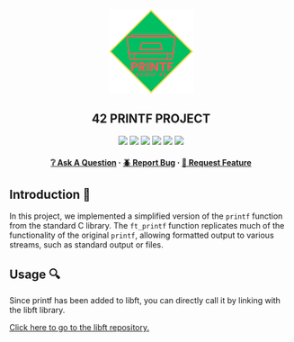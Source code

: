 <div align="center">
  <img src="img/printf.png" alt="Logo" width="150" height="150">
  <h2>42 PRINTF PROJECT</h2>
    <a href= https://github.com/emre-mr246/42-evaluation><img src="https://img.shields.io/badge/score-125%20%2F%20100-success?style=for-the-badge"/></a>
    <a href= https://github.com/emre-mr246/42-evaluation><img src="https://img.shields.io/badge/circle-0-magenta?style=for-the-badge"/></a>
    <a href= https://github.com/emre-mr246/42-evaluation><img src="https://img.shields.io/badge/42-Evaluation-red?style=for-the-badge"/></a>
    <a href= https://github.com/emre-mr246/42-evaluation><img src="https://img.shields.io/github/languages/count/emre-mr246/42_ring1_printf?style=for-the-badge&logo="/></a>
    <a href= https://github.com/emre-mr246/42-evaluation><img src="https://img.shields.io/github/languages/top/emre-mr246/42_ring1_printf?style=for-the-badge"/></a>
    <a href= https://github.com/emre-mr246/42-evaluation><img src="https://img.shields.io/github/last-commit/emre-mr246/42_ring1_printf?style=for-the-badge"/></a>
   
<h4>
    <a href="https://github.com/emre-mr246/42_ring1_printf/issues">❔ Ask A Question</a>
  <span> · </span>
    <a href="https://github.com/emre-mr246/42_ring1_printf/issues">🪲 Report Bug</a>
  <span> · </span>
    <a href="https://github.com/emre-mr246/42_ring1_printf/issues">💬 Request Feature</a>
</h4>
</div>

## Introduction 🚀

In this project, we implemented a simplified version of the `printf` function from the standard C library. The `ft_printf` function replicates much of the functionality of the original `printf`, allowing formatted output to various streams, such as standard output or files.

## Usage 🔍

Since printf has been added to libft, you can directly call it by linking with the libft library.

<a href="https://github.com/emre-mr246/42_ring0_libft"> Click here to go to the libft repository.</a>
